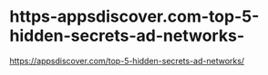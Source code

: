# https-appsdiscover.com-top-5-hidden-secrets-ad-networks-
https://appsdiscover.com/top-5-hidden-secrets-ad-networks/
